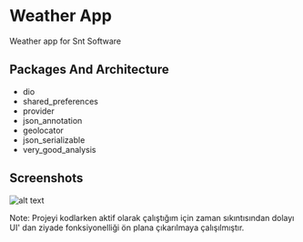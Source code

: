 <h1> Weather App </h1>
Weather app for Snt Software
<h2> Packages And Architecture </h2>
<ul>
  
  <li>dio</li>
  <li>shared_preferences</li>
  <li>provider</li>
  <li>json_annotation</li>
  <li>geolocator</li>
  <li>json_serializable</li>
  <li>very_good_analysis</li>
</ul> 

<h2> Screenshots </h2>

![alt text](https://raw.github.com/yasinguness/weather_app_for_snt/main/screenshot/ss1.png)

Note: Projeyi kodlarken aktif olarak çalıştığım için zaman sıkıntısından dolayı UI' dan ziyade fonksiyonelliği ön plana çıkarılmaya çalışılmıştır. 

